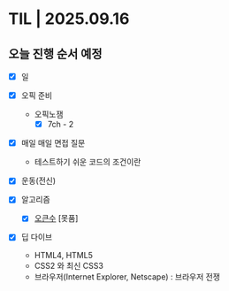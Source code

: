 # TIL | 2025.09.16

## 오늘 진행 순서 예정

-   [x] 일
-   [x] 오픽 준비

    -   오픽노잼
        -   [x] 7ch - 2

-   [x] 매일 매일 면접 질문
    -   테스트하기 쉬운 코드의 조건이란
-   [x] 운동(전신)
-   [x] 알고리즘
    -   [x] [오큰수](https://www.acmicpc.net/problem/17298) [못품]
-   [x] 딥 다이브

    -   HTML4, HTML5
    -   CSS2 와 최신 CSS3
    -   브라우저(Internet Explorer, Netscape) : 브라우저 전쟁

